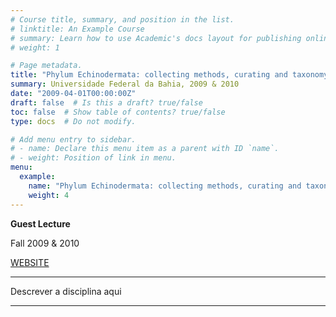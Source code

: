 ```yaml
---
# Course title, summary, and position in the list.
# linktitle: An Example Course
# summary: Learn how to use Academic's docs layout for publishing online courses, software documentation, and tutorials.
# weight: 1

# Page metadata.
title: "Phylum Echinodermata: collecting methods, curating and taxonomy"
summary: Universidade Federal da Bahia, 2009 & 2010
date: "2009-04-01T00:00:00Z"
draft: false  # Is this a draft? true/false
toc: false  # Show table of contents? true/false
type: docs  # Do not modify.

# Add menu entry to sidebar.
# - name: Declare this menu item as a parent with ID `name`.
# - weight: Position of link in menu.
menu:
  example:
    name: "Phylum Echinodermata: collecting methods, curating and taxonomy"
    weight: 4
---
```


**Guest Lecture**

Fall 2009 & 2010

[WEBSITE](https://biologia.ufba.br)

---

Descrever a disciplina aqui

---
